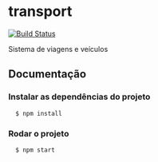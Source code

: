 transport
=========

[![Build Status](https://travis-ci.org/Cercomp-CAC/transport.png)](https://travis-ci.org/Cercomp-CAC/transport)

Sistema de viagens e veículos

## Documentação

### Instalar as dependências do projeto

      $ npm install

### Rodar o projeto

      $ npm start

